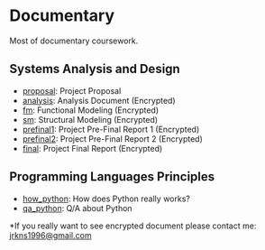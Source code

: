 # Documentary
Most of documentary coursework.

## Systems Analysis and Design
- [proposal](https://github.com/jrkns/Documentary/blob/master/SA/proposal.pdf): Project Proposal
- [analysis](https://github.com/jrkns/Documentary/blob/master/SA/analysis.gpg): Analysis Document (Encrypted)
- [fm](https://github.com/jrkns/Documentary/blob/master/SA/fm.gpg): Functional Modeling (Encrypted)
- [sm](https://github.com/jrkns/Documentary/blob/master/SA/sm.gpg): Structural Modeling (Encrypted)
- [prefinal1](https://github.com/jrkns/Documentary/blob/master/SA/prefinal1.gpg): Project Pre-Final Report 1 (Encrypted)
- [prefinal2](https://github.com/jrkns/Documentary/blob/master/SA/prefinal2.gpg): Project Pre-Final Report 2 (Encrypted)
- [final](https://github.com/jrkns/Documentary/blob/master/SA/final.gpg): Project Final Report (Encrypted)

## Programming Languages Principles
- [how_python](https://github.com/jrkns/Documentary/blob/master/proglang/how_python.pdf): How does Python really works?
- [qa_python](https://github.com/jrkns/Documentary/blob/master/proglang/qa_python.pdf): Q/A about Python

*If you really want to see encrypted document please contact me: jrkns1996@gmail.com

